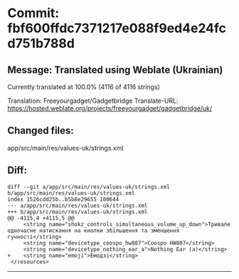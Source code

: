 # Commit: fbf600ffdc7371217e088f9ed4e24fcd751b788d
## Message: Translated using Weblate (Ukrainian)

Currently translated at 100.0% (4116 of 4116 strings)

Translation: Freeyourgadget/Gadgetbridge
Translate-URL: https://hosted.weblate.org/projects/freeyourgadget/gadgetbridge/uk/
## Changed files:
app/src/main/res/values-uk/strings.xml

## Diff:
```
diff --git a/app/src/main/res/values-uk/strings.xml b/app/src/main/res/values-uk/strings.xml
index 1526cdd25b..b5b8e29655 100644
--- a/app/src/main/res/values-uk/strings.xml
+++ b/app/src/main/res/values-uk/strings.xml
@@ -4115,4 +4115,5 @@
     <string name="shokz_controls_simultaneous_volume_up_down">Тривале одночасне натискання на кнопки збільшення та зменшення гучності</string>
     <string name="devicetype_coospo_hw807">Coospo HW807</string>
     <string name="devicetype_nothing_ear_a">Nothing Ear (a)</string>
+    <string name="emoji">Емодзі</string>
 </resources>
```
-----------------------------------
